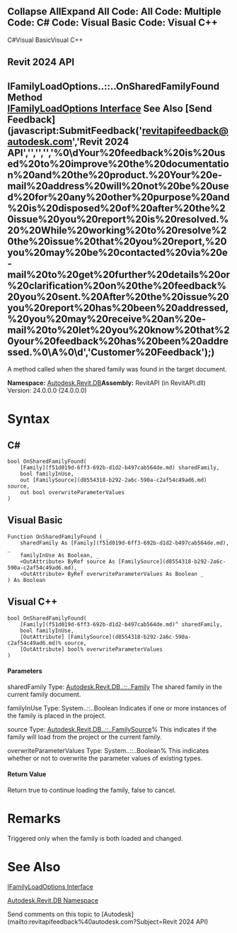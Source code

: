 ﻿

Collapse AllExpand All Code: All Code: Multiple Code: C# Code: Visual Basic Code: Visual C++   
---  
  
C#Visual BasicVisual C++

Revit 2024 API  
---  
IFamilyLoadOptions..::..OnSharedFamilyFound Method   
[IFamilyLoadOptions Interface](d447ed92-74e1-2125-dd0a-38a5ae85ce53.md) See Also [Send Feedback](javascript:SubmitFeedback\('revitapifeedback@autodesk.com','Revit 2024 API','','','','%0\\dYour%20feedback%20is%20used%20to%20improve%20the%20documentation%20and%20the%20product.%20Your%20e-mail%20address%20will%20not%20be%20used%20for%20any%20other%20purpose%20and%20is%20disposed%20of%20after%20the%20issue%20you%20report%20is%20resolved.%20%20While%20working%20to%20resolve%20the%20issue%20that%20you%20report,%20you%20may%20be%20contacted%20via%20e-mail%20to%20get%20further%20details%20or%20clarification%20on%20the%20feedback%20you%20sent.%20After%20the%20issue%20you%20report%20has%20been%20addressed,%20you%20may%20receive%20an%20e-mail%20to%20let%20you%20know%20that%20your%20feedback%20has%20been%20addressed.%0\\A%0\\d','Customer%20Feedback'\);)  
---  
  
A method called when the shared family was found in the target document. 

**Namespace:** [Autodesk.Revit.DB](87546ba7-461b-c646-cbb1-2cb8f5bff8b2.md)**Assembly:** RevitAPI (in RevitAPI.dll) Version: 24.0.0.0 (24.0.0.0)

# Syntax

C#  
---  
      
    
    bool OnSharedFamilyFound(
    	[Family](f51d019d-6ff3-692b-d1d2-b497cab564de.md) sharedFamily,
    	bool familyInUse,
    	out [FamilySource](d8554318-b292-2a6c-590a-c2af54c49ad6.md) source,
    	out bool overwriteParameterValues
    )  
  
Visual Basic  
---  
      
    
    Function OnSharedFamilyFound ( _
    	sharedFamily As [Family](f51d019d-6ff3-692b-d1d2-b497cab564de.md), _
    	familyInUse As Boolean, _
    	<OutAttribute> ByRef source As [FamilySource](d8554318-b292-2a6c-590a-c2af54c49ad6.md), _
    	<OutAttribute> ByRef overwriteParameterValues As Boolean _
    ) As Boolean  
  
Visual C++  
---  
      
    
    bool OnSharedFamilyFound(
    	[Family](f51d019d-6ff3-692b-d1d2-b497cab564de.md)^ sharedFamily, 
    	bool familyInUse, 
    	[OutAttribute] [FamilySource](d8554318-b292-2a6c-590a-c2af54c49ad6.md)% source, 
    	[OutAttribute] bool% overwriteParameterValues
    )  
  
#### Parameters

sharedFamily
    Type: [Autodesk.Revit.DB..::..Family](f51d019d-6ff3-692b-d1d2-b497cab564de.md) The shared family in the current family document. 

familyInUse
    Type: System..::..Boolean Indicates if one or more instances of the family is placed in the project. 

source
    Type: [Autodesk.Revit.DB..::..FamilySource](d8554318-b292-2a6c-590a-c2af54c49ad6.md)% This indicates if the family will load from the project or the current family. 

overwriteParameterValues
    Type: System..::..Boolean% This indicates whether or not to overwrite the parameter values of existing types. 

#### Return Value

Return true to continue loading the family, false to cancel. 

# Remarks

Triggered only when the family is both loaded and changed. 

# See Also

[IFamilyLoadOptions Interface](d447ed92-74e1-2125-dd0a-38a5ae85ce53.md)

[Autodesk.Revit.DB Namespace](87546ba7-461b-c646-cbb1-2cb8f5bff8b2.md)

Send comments on this topic to [Autodesk](mailto:revitapifeedback%40autodesk.com?Subject=Revit 2024 API)
